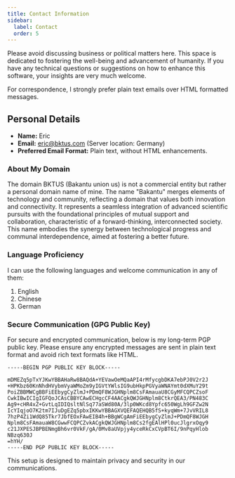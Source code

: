 ```yaml
---
title: Contact Information
sidebar:
  label: Contact
  order: 5
---
```


Please avoid discussing business or political matters here. This space is
dedicated to fostering the well-being and advancement of humanity. If you have
any technical questions or suggestions on how to enhance this software, your
insights are very much welcome.

For correspondence, I strongly prefer plain text emails over HTML formatted
messages.

## Personal Details

- **Name:** Eric
- **Email:** [eric@bktus.com](mailto:eric@bktus.com) (Server location: Germany)
- **Preferred Email Format:** Plain text, without HTML enhancements.

### About My Domain

The domain BKTUS (Bakantu union us) is not a commercial entity but rather a
personal domain name of mine. The name "Bakantu" merges elements of technology
and community, reflecting a domain that values both innovation and connectivity.
It represents a seamless integration of advanced scientific pursuits with the
foundational principles of mutual support and collaboration, characteristic of a
forward-thinking, interconnected society. This name embodies the synergy between
technological progress and communal interdependence, aimed at fostering a better
future.

### Language Proficiency

I can use the following languages and welcome communication in any of them:

1. English
2. Chinese
3. German

### Secure Communication (GPG Public Key)

For secure and encrypted communication, below is my long-term PGP public key.
Please ensure any encrypted messages are sent in plain text format and avoid
rich text formats like HTML.

```
-----BEGIN PGP PUBLIC KEY BLOCK-----

mDMEZq5pTxYJKwYBBAHaRw8BAQdA+YEVawOeMQaAPI4rMfycgbDKA7ebPJ0V2r2J
+HPKbz60KnNhdHVybmVyaWMoZm9yIGVtYWlsIG9ubHkpPGVyaWNAYmt0dXMuY29t
PoiZBBMWCgBBFiEEbygCyZlmJ+PDmQF8WJGHNplm8CsFAmauaU8CGyMFCQPCZsoF
CwkIBwICIgIGFQoJCAsCBBYCAwECHgcCF4AACgkQWJGHNplm8CtkrQEA3/PN483C
Ag9+cHR4xZ+GvtLqIDIQsltNlSq77aSWd80A/3lp0WKcd8Ypfc650WgLh9GFZw2N
IcYIqjoO7K2tm7IJuDgEZq5pbxIKKwYBBAGXVQEFAQEHQB5fS+kyqWm+7JvVRIL8
7hzP4Zi1WdQ85Tkr7JbfEOxFAwEIB4h+BBgWCgAmFiEEbygCyZlmJ+PDmQF8WJGH
Nplm8CsFAmauaW8CGwwFCQPCZvkACgkQWJGHNplm8Cs2fgEAlHPl0ucJlgrxOqy9
c21JXPESJBPBENmgBh6vr0VkF/gA/0Mv8aUVpjy4yceRkCxCVpBT6I/9nPqyHlob
NBzq630J
=hYH/
-----END PGP PUBLIC KEY BLOCK-----
```

This setup is designed to maintain privacy and security in our communications.
